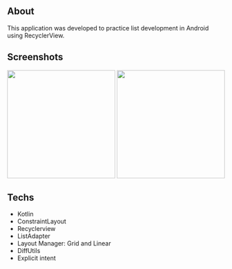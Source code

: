 ## About
This application was developed to practice list development in Android using RecyclerView.

## Screenshots
<p float="left">
<img src = "https://github.com/user-attachments/assets/db6eca1d-ac03-40de-b787-6706f27f387a" width="250"/>
<img src = "https://github.com/user-attachments/assets/b287f983-4487-45bd-8cca-06fe74392dd0" width="250"/>
</p>

## Techs
- Kotlin
- ConstraintLayout
- Recyclerview
- ListAdapter
- Layout Manager: Grid and Linear
- DiffUtils
- Explicit intent
